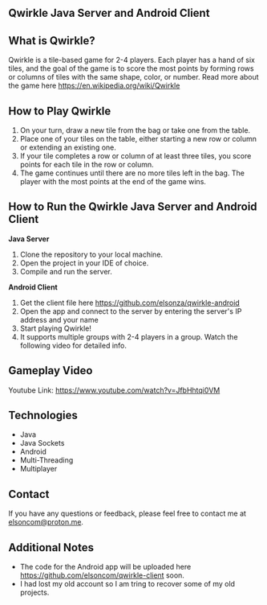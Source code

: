 ## Qwirkle Java Server and Android Client

## What is Qwirkle?

Qwirkle is a tile-based game for 2-4 players. Each player has a hand of six tiles, and the goal of the game is to score the most points by forming rows or
columns of tiles with the same shape, color, or number. Read more about the game here https://en.wikipedia.org/wiki/Qwirkle

## How to Play Qwirkle

1. On your turn, draw a new tile from the bag or take one from the table.
2. Place one of your tiles on the table, either starting a new row or column or extending an existing one.
3. If your tile completes a row or column of at least three tiles, you score points for each tile in the row or column.
4. The game continues until there are no more tiles left in the bag. The player with the most points at the end of the game wins.

## How to Run the Qwirkle Java Server and Android Client

**Java Server**

1. Clone the repository to your local machine.
2. Open the project in your IDE of choice.
3. Compile and run the server.

**Android Client**

1. Get the client file here https://github.com/elsonza/qwirkle-android 
2. Open the app and connect to the server by entering the server's IP address and your name
3. Start playing Qwirkle!
4. It supports multiple groups with 2-4 players in a group. Watch the following video for detailed info.

## Gameplay Video

Youtube Link: 
https://www.youtube.com/watch?v=JfbHhtqi0VM

## Technologies

* Java
* Java Sockets
* Android
* Multi-Threading
* Multiplayer

## Contact

If you have any questions or feedback, please feel free to contact me at elsoncom@proton.me.

## Additional Notes

* The code for the Android app will be uploaded here https://github.com/elsoncom/qwirkle-client soon.
* I had lost my old account so I am tring to recover some of my old projects. 
